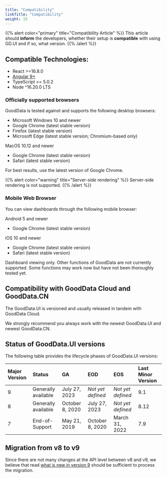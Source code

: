 ```yaml
---
title: "Compatibility"
linkTitle: "Compatibility"
weight: 15
---
```


{{% alert color="primary" title="Compatibility Article" %}}
This article should **inform** the developers, whether their setup is **compatible** with using GD.UI and if so, what version.
{{% /alert %}}

## Compatible Technologies:

-   React >=16.8.0
-   [Angular 9+](../../supported_frameworks/angular/)
-   TypeScript >= 5.0.2
-   Node ^16.20.0 LTS

### Officially supported browsers

GoodData is tested against and supports the following desktop browsers:

-   Microsoft Windows 10 and newer
-   Google Chrome (latest stable version)
-   Firefox (latest stable version)
-   Microsoft Edge (latest stable version; Chromium-based only)

MacOS 10.12 and newer

-   Google Chrome (latest stable version)
-   Safari (latest stable version)

For best results, use the latest version of Google Chrome.

{{% alert color="warning" title="Server-side rendering" %}}
Server-side rendering is not supported.
{{% /alert %}}

### Mobile Web Browser

You can view dashboards through the following mobile browser:

Android 5 and newer

-   Google Chrome (latest stable version)

iOS 10 and newer

-   Google Chrome (latest stable version)
-   Safari (latest stable version)

Dashboard viewing only. Other functions of GoodData are not currently supported. Some functions may work now but have not been thoroughly tested yet.

## Compatibility with GoodData Cloud and GoodData.CN

The GoodData.UI is versioned and usually released in tandem with GoodData Cloud.

We strongly recommend you always work with the newest GoodData.UI and newest GoodData.CN.

## Status of GoodData.UI versions

The following table provides the lifecycle phases of GoodData.UI versions:

| Major Version | Status              | GA              | EOD               | EOS               | Last Minor Version |
| :------------ | :------------------ | :-------------- | :---------------- | :---------------- | :----------------- |
| 9             | Generally available | July 27, 2023   | _Not yet defined_ | _Not yet defined_ | 9.1                |
| 8             | Generally available | October 8, 2020 | July 27, 2023     | _Not yet defined_ | 8.12               |
| 7             | End-of-Support      | May 21, 2019    | October 8, 2020   | March 31, 2022    | 7.9                |

## Migration from v8 to v9

Since there are not many changes at the API level between v8 and v9, we believe that read [what is new in version 9](../../whats_new/) should be sufficient to process the migration.
